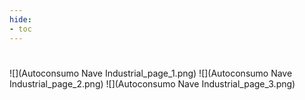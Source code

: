 ```yaml
---
hide:
- toc
---
```

#
![](Autoconsumo Nave Industrial_page_1.png)
![](Autoconsumo Nave Industrial_page_2.png)
![](Autoconsumo Nave Industrial_page_3.png)

 <style> 
body {
background-image: url('https://github.com/asolear/assets/blob/master/imgs/fondo3.jpg?raw=true'); 
background-repeat: no-repeat; 
background-attachment: fixed; /* background-size: cover; */ 
background-size: 100% 100%;
}
</style> 
